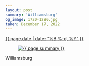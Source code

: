 ```yaml
---
layout: post
summary: 'Williamsburg'
og_image: 1720-1280.jpg
taken: December 17, 2022
---
```


<div class="post">
 <time>
  <a href="/1720">
   {{ page.date | date: "%B %-d, %Y" }}
  </a>
 </time>
 <a href="/1720">
  <figure data-taken="12/17/2022">
   <img alt="{{ page.summary }}" sizes="(min-width: 700px) 50vw, calc(100vw - 2rem)" src="{{ site.assets_url }}/1720-640.jpg" srcset="{{ site.assets_url }}/1720-320.jpg 320w, {{ site.assets_url }}/1720-640.jpg 640w, {{ site.assets_url }}/1720-960.jpg 960w, {{ site.assets_url }}/1720-1280.jpg 1280w"/>
  </figure>
 </a>
 <span>
  Williamsburg
 </span>
</div>
